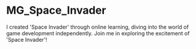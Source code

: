 # MG_Space_Invader
 I created 'Space Invader' through online learning, diving into the world of game development independently. Join me in exploring the excitement of 'Space Invader'!

